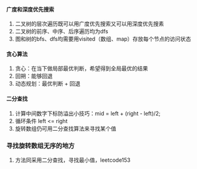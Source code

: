 #### 广度和深度优先搜索

1. 二叉树的层次遍历既可以用广度优先搜索又可以用深度优先搜素
1. 二叉树的前序、中序、后序遍历均为dfs
1. 图和树的bfs、dfs均需要用visited（数组、map）存放每个节点的访问状态

#### 贪心算法

1. 贪心：在当下做局部最优判断，希望得到全局最优的结果
1. 回朔：能够回退
1. 动态规划：最优判断 + 回退

#### 二分查找

1. 计算中间数字下标防溢出小技巧：mid = left + (right - left)/2;
1. 循环条件  left <= right
1. 旋转数组仍可用二分查找算法来寻找某个值

### 寻找旋转数组无序的地方
1. 方法同采用二分查找，寻找最小值，leetcode153




